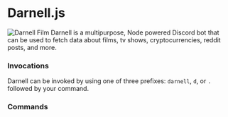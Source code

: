 # Darnell.js
![Darnell Film](https://media.giphy.com/media/THUEXowAvmoVTt2Yix/giphy.gif)
Darnell is a multipurpose, Node powered Discord bot that can be used to fetch
data about films, tv shows, cryptocurrencies, reddit posts, and more.

### Invocations
Darnell can be invoked by using one of three prefixes:
`darnell`, `d`, or `.` followed by your command.



### Commands




<!-- ![Darnell Logo](https://images-ext-2.discordapp.net/external/-JmTLkN7zT_eZSkQMZ9sFiOSzVNZjiJgy60RJgYtK1g/https/imgur.com/fBidC4N.jpg) -->
